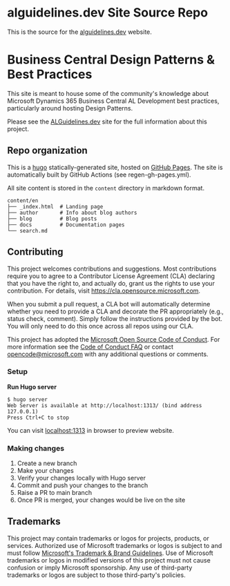# alguidelines.dev Site Source Repo

This is the source for the [alguidelines.dev](https://alguidelines.dev)
website.
# Business Central Design Patterns & Best Practices

This site is meant to house some of the community's knowledge about Microsoft Dynamics 365 Business Central AL Development best practices, particularly around hosting Design Patterns.

Please see the [ALGuidelines.dev](https://alguidelines.dev/) site for the full information about this project.

## Repo organization

This is a [hugo](https://gohugo.io) statically-generated site, hosted
on [GitHub Pages](https://https://pages.github.com).  The site is automatically built by
GitHub Actions (see regen-gh-pages.yml).

All site content is stored in the `content` directory in markdown format.

```text
content/en
├── _index.html  # Landing page
├── author       # Info about blog authors
├── blog         # Blog posts
├── docs         # Documentation pages
└── search.md
```
## Contributing

This project welcomes contributions and suggestions.  Most contributions require you to agree to a
Contributor License Agreement (CLA) declaring that you have the right to, and actually do, grant us
the rights to use your contribution. For details, visit https://cla.opensource.microsoft.com.

When you submit a pull request, a CLA bot will automatically determine whether you need to provide
a CLA and decorate the PR appropriately (e.g., status check, comment). Simply follow the instructions
provided by the bot. You will only need to do this once across all repos using our CLA.

This project has adopted the [Microsoft Open Source Code of Conduct](https://opensource.microsoft.com/codeofconduct/).
For more information see the [Code of Conduct FAQ](https://opensource.microsoft.com/codeofconduct/faq/) or
contact [opencode@microsoft.com](mailto:opencode@microsoft.com) with any additional questions or comments.

### Setup

**Run Hugo server**
```
$ hugo server
Web Server is available at http://localhost:1313/ (bind address 127.0.0.1)
Press Ctrl+C to stop
```
You can visit [localhost:1313](http://localhost:1313/) in browser to preview website.

### Making changes

1. Create a new branch
2. Make your changes
3. Verify your changes locally with Hugo server
4. Commit and push your changes to the branch
5. Raise a PR to main branch
6. Once PR is merged, your changes would be live on the site

## Trademarks

This project may contain trademarks or logos for projects, products, or services. Authorized use of Microsoft 
trademarks or logos is subject to and must follow 
[Microsoft's Trademark & Brand Guidelines](https://www.microsoft.com/en-us/legal/intellectualproperty/trademarks/usage/general).
Use of Microsoft trademarks or logos in modified versions of this project must not cause confusion or imply Microsoft sponsorship.
Any use of third-party trademarks or logos are subject to those third-party's policies.
